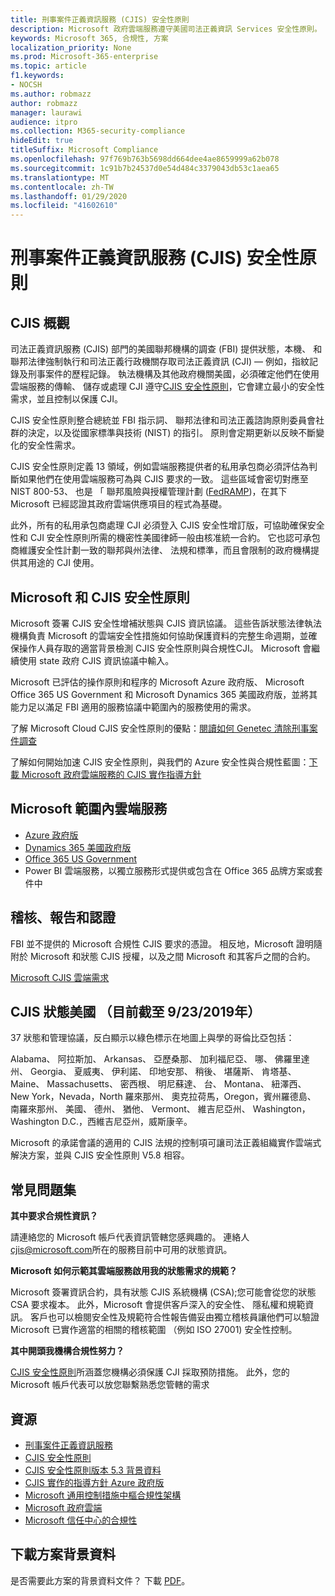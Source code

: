 ```yaml
---
title: 刑事案件正義資訊服務 (CJIS) 安全性原則
description: Microsoft 政府雲端服務遵守美國司法正義資訊 Services 安全性原則。
keywords: Microsoft 365, 合規性, 方案
localization_priority: None
ms.prod: Microsoft-365-enterprise
ms.topic: article
f1.keywords:
- NOCSH
ms.author: robmazz
author: robmazz
manager: laurawi
audience: itpro
ms.collection: M365-security-compliance
hideEdit: true
titleSuffix: Microsoft Compliance
ms.openlocfilehash: 97f769b763b5698dd664dee4ae8659999a62b078
ms.sourcegitcommit: 1c91b7b24537d0e54d484c3379043db53c1aea65
ms.translationtype: MT
ms.contentlocale: zh-TW
ms.lasthandoff: 01/29/2020
ms.locfileid: "41602610"
---
```

# <a name="criminal-justice-information-services-cjis-security-policy"></a>刑事案件正義資訊服務 (CJIS) 安全性原則

## <a name="cjis-overview"></a>CJIS 概觀

司法正義資訊服務 (CJIS) 部門的美國聯邦機構的調查 (FBI) 提供狀態，本機、 和聯邦法律強制執行和司法正義行政機關存取司法正義資訊 (CJI) — 例如，指紋記錄及刑事案件的歷程記錄。 執法機構及其他政府機關美國，必須確定他們在使用雲端服務的傳輸、 儲存或處理 CJI 遵守[CJIS 安全性原則](https://aka.ms/cjis-security-policy)，它會建立最小的安全性需求，並且控制以保護 CJI。

CJIS 安全性原則整合總統並 FBI 指示詞、 聯邦法律和司法正義諮詢原則委員會社群的決定，以及從國家標準與技術 (NIST) 的指引。 原則會定期更新以反映不斷變化的安全性需求。

CJIS 安全性原則定義 13 領域，例如雲端服務提供者的私用承包商必須評估為判斷如果他們在使用雲端服務可為與 CJIS 要求的一致。 這些區域會密切對應至 NIST 800-53、 也是 「 聯邦風險與授權管理計劃 ([FedRAMP](offering-FedRAMP.md))，在其下 Microsoft 已經認證其政府雲端供應項目的程式為基礎。

此外，所有的私用承包商處理 CJI 必須登入 CJIS 安全性增訂版，可協助確保安全性和 CJI 安全性原則所需的機密性美國律師一般由核准統一合約。 它也認可承包商維護安全性計劃一致的聯邦與州法律、 法規和標準，而且會限制的政府機構提供其用途的 CJI 使用。

## <a name="microsoft-and-cjis-security-policy"></a>Microsoft 和 CJIS 安全性原則

Microsoft 簽署 CJIS 安全性增補狀態與 CJIS 資訊協議。 這些告訴狀態法律執法機構負責 Microsoft 的雲端安全性措施如何協助保護資料的完整生命週期，並確保操作人員存取的適當背景檢測 CJIS 安全性原則與合規性CJI。 Microsoft 會繼續使用 state 政府 CJIS 資訊協議中輸入。

Microsoft 已評估的操作原則和程序的 Microsoft Azure 政府版、 Microsoft Office 365 US Government 和 Microsoft Dynamics 365 美國政府版，並將其能力足以滿足 FBI 適用的服務協議中範圍內的服務使用的需求。

了解 Microsoft Cloud CJIS 安全性原則的優點：[閱讀如何 Genetec 清除刑事案件調查](https://customers.microsoft.com/story/genetec)

了解如何開始加速 CJIS 安全性原則，與我們的 Azure 安全性與合規性藍圖：[下載 Microsoft 政府雲端服務的 CJIS 實作指導方針](https://gallery.technet.microsoft.com/CJIS-Implementation-62af7c27)

## <a name="microsoft-in-scope-cloud-services"></a>Microsoft 範圍內雲端服務

- [Azure 政府版](https://aka.ms/AzureCompliance)
- [Dynamics 365 美國政府版](https://aka.ms/d365-compliance-list)
- [Office 365 US Government](https://go.microsoft.com/fwlink/p/?LinkID=2077751)
- Power BI 雲端服務，以獨立服務形式提供或包含在 Office 365 品牌方案或套件中

## <a name="audits-reports-and-certificates"></a>稽核、報告和認證

FBI 並不提供的 Microsoft 合規性 CJIS 要求的憑證。 相反地，Microsoft 證明隨附於 Microsoft 和狀態 CJIS 授權，以及之間 Microsoft 和其客戶之間的合約。

[Microsoft CJIS 雲端需求](https://aka.ms/MicrosoftCJISCloudRequirements)

## <a name="cjis-status-in-the-united-states-current-as-of-9232019"></a>CJIS 狀態美國 （目前截至 9/23/2019年）

37 狀態和管理協議，反白顯示以綠色標示在地圖上與學的哥倫比亞包括：

Alabama、 阿拉斯加、 Arkansas、 亞歷桑那、 加利福尼亞、 哪、 佛羅里達州、 Georgia、 夏威夷、 伊利諾、 印地安那、 稍後、 堪薩斯、 肯塔基、 Maine、 Massachusetts、 密西根、 明尼蘇達、 台、 Montana、 紐澤西、 New York，Nevada，North 羅來那州、 奧克拉荷馬，Oregon，賓州羅德島、 南羅來那州、 美國、 德州、 猶他、 Vermont、 維吉尼亞州、 Washington，Washington D.C.，西維吉尼亞州，威斯康辛。

Microsoft 的承諾會議的適用的 CJIS 法規的控制項可讓司法正義組織實作雲端式解決方案，並與 CJIS 安全性原則 V5.8 相容。

## <a name="frequently-asked-questions"></a>常見問題集

**其中要求合規性資訊？**

請連絡您的 Microsoft 帳戶代表資訊管轄您感興趣的。 連絡人<cjis@microsoft.com>所在的服務目前中可用的狀態資訊。

**Microsoft 如何示範其雲端服務啟用我的狀態需求的規範？**

Microsoft 簽署資訊合約，具有狀態 CJIS 系統機構 (CSA);您可能會從您的狀態 CSA 要求複本。 此外，Microsoft 會提供客戶深入的安全性、 隱私權和規範資訊。 客戶也可以檢閱安全性及規範符合性報告備妥由獨立稽核員讓他們可以驗證 Microsoft 已實作適當的相關的稽核範圍 （例如 ISO 27001) 安全性控制。

**其中開頭我機構合規性努力？**

[CJIS 安全性原則](https://aka.ms/cjis-security-policy)所涵蓋您機構必須保護 CJI 採取預防措施。 此外，您的 Microsoft 帳戶代表可以放您聯繫熟悉您管轄的需求

## <a name="resources"></a>資源

- [刑事案件正義資訊服務](https://aka.ms/cjis)
- [CJIS 安全性原則](https://aka.ms/cjis-security-policy)
- [CJIS 安全性原則版本 5.3 背景資料](https://aka.ms/cjis-backgrounder)
- [CJIS 實作的指導方針 Azure 政府版](https://aka.ms/cjisimplementationguidelines)
- [Microsoft 通用控制措施中樞合規性架構](https://www.microsoft.com/trustcenter/common-controls-hub)
- [Microsoft 政府雲端](https://go.microsoft.com/fwlink/?linkid=2087246)
- [Microsoft 信任中心的合規性](https://www.microsoft.com/trust-center/compliance/compliance-overview)

## <a name="download-the-offering-backgrounder"></a>下載方案背景資料

是否需要此方案的背景資料文件？ 下載 [PDF](https://download.microsoft.com/download/4/D/0/4D008840-B8C4-480B-ACD1-D55CB34AD6BC/CJIS_Compliance_Backgrounder.pdf)。
